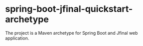 # spring-boot-jfinal-quickstart-archetype
The project is a Maven archetype for Spring Boot and Jfinal web application. 
